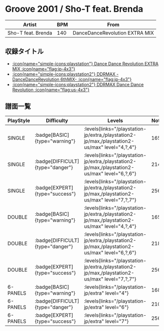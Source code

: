 # Groove 2001 / Sho-T feat. Brenda

|Artist|BPM|From|
|------|---|----|
|Sho-T feat. Brenda|140|DanceDanceRevolution EXTRA MIX|

## 収録タイトル

- [:icon{name="simple-icons:playstation"} Dance Dance Revolution EXTRA MIX :icon{name="flag:jp-4x3"}](/playstation-jp/extra)
- [:icon{name="simple-icons:playstation2"} DDRMAX -DanceDanceRevolution 6thMIX- :icon{name="flag:jp-4x3"}](/playstation2-jp/max)
- [:icon{name="simple-icons:playstation2"} DDRMAX Dance Dance Revolution :icon{name="flag:us-4x3"}](/playstation2-us/max)

## 譜面一覧

|PlayStyle|Difficulty|Levels|Notes|Movie|
|---------|----------|------|-----|-----|
|SINGLE| :badge[BASIC]{type="warning"}| :levels{links="/playstation-jp/extra,/playstation2-jp/max,/playstation2-us/max" level="4,?,4"}|165/0||
|SINGLE| :badge[DIFFICULT]{type="danger"}| :levels{links="/playstation-jp/extra,/playstation2-jp/max,/playstation2-us/max" level="6,?,6"}|214/0||
|SINGLE| :badge[EXPERT]{type="success"}| :levels{links="/playstation-jp/extra,/playstation2-jp/max,/playstation2-us/max" level="7,?,7"}|256/0||
|DOUBLE| :badge[BASIC]{type="warning"}| :levels{links="/playstation-jp/extra,/playstation2-jp/max,/playstation2-us/max" level="4,?,4"}|165/0||
|DOUBLE| :badge[DIFFICULT]{type="danger"}| :levels{links="/playstation-jp/extra,/playstation2-jp/max,/playstation2-us/max" level="6,?,6"}|218/0||
|DOUBLE| :badge[EXPERT]{type="success"}| :levels{links="/playstation-jp/extra,/playstation2-jp/max,/playstation2-us/max" level="7,?,7"}|256/0||
|6-PANELS| :badge[BASIC]{type="warning"}| :levels{links="/playstation-jp/extra" level="4"}|168/0||
|6-PANELS| :badge[DIFFICULT]{type="danger"}| :levels{links="/playstation-jp/extra" level="6"}|210/0||
|6-PANELS| :badge[EXPERT]{type="success"}| :levels{links="/playstation-jp/extra" level="7"}|256/0||
